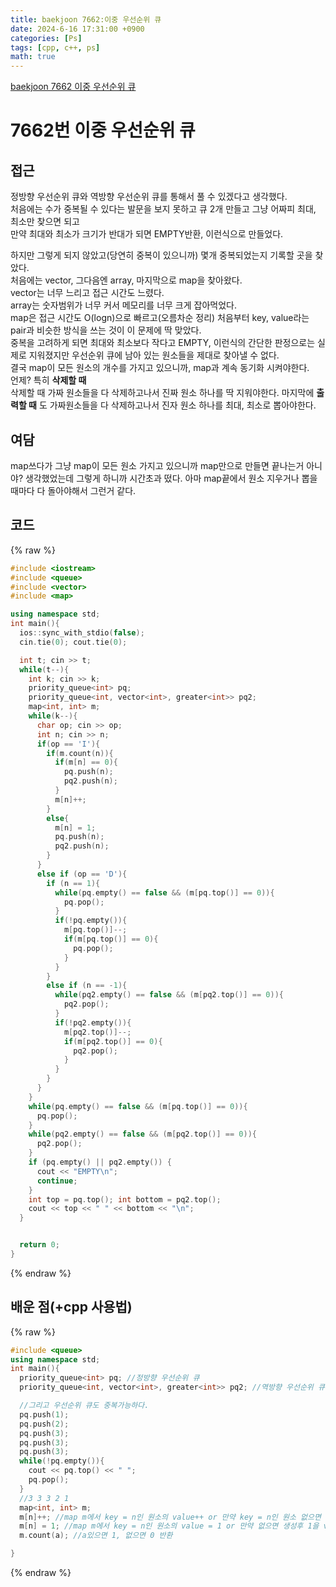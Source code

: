 ```yaml
---
title: baekjoon 7662:이중 우선순위 큐
date: 2024-6-16 17:31:00 +0900
categories: [Ps]
tags: [cpp, c++, ps]
math: true
---
```


[baekjoon 7662 이중 우선순위 큐](https://www.acmicpc.net/problem/7662)

# 7662번 이중 우선순위 큐


## 접근
정방향 우선순위 큐와 역방향 우선순위 큐를 통해서 풀 수 있겠다고 생각했다.  
처음에는 수가 중복될 수 있다는 발문을 보지 못하고 큐 2개 만들고 그냥 어짜피 최대, 최소만 찾으면 되고  
만약 최대와 최소가 크기가 반대가 되면 EMPTY반환, 이런식으로 만들었다.  
  
하지만 그렇게 되지 않았고(당연히 중복이 있으니까)
몇개 중복되었는지 기록할 곳을 찾았다.  
처음에는 vector, 그다음엔 array, 마지막으로 map을 찾아왔다.  
vector는 너무 느리고 접근 시간도 느렸다.  
array는 숫자범위가 너무 커서 메모리를 너무 크게 잡아먹었다.  
map은 접근 시간도 O(logn)으로 빠르고(오름차순 정리) 처음부터 key, value라는 pair과 비슷한 방식을 쓰는 것이 이 문제에 딱 맞았다.  
중복을 고려하게 되면 최대와 최소보다 작다고 EMPTY, 이런식의 간단한 판정으로는 실제로 지워졌지만 우선순위 큐에 남아 있는 원소들을 제대로 찾아낼 수 없다.  
결국 map이 모든 원소의 개수를 가지고 있으니까, map과 계속 동기화 시켜야한다.  
언제? 특히 __삭제할 때__  
삭제할 때 가짜 원소들을 다 삭제하고나서 진짜 원소 하나를 딱 지워야한다.
마지막에 __출력할 때__ 도 가짜원소들을 다 삭제하고나서 진자 원소 하나를 최대, 최소로 뽑아야한다.  

## 여담
map쓰다가 그냥 map이 모든 원소 가지고 있으니까 map만으로 만들면 끝나는거 아니야? 생각했었는데 그렇게 하니까 시간초과 떴다. 아마 map끝에서 원소 지우거나 뽑을 때마다 다 돌아야해서 그런거 같다.

## 코드
{% raw %}
```cpp
#include <iostream>
#include <queue>
#include <vector>
#include <map>

using namespace std;
int main(){
  ios::sync_with_stdio(false);
  cin.tie(0); cout.tie(0);

  int t; cin >> t;
  while(t--){
    int k; cin >> k;
    priority_queue<int> pq;
    priority_queue<int, vector<int>, greater<int>> pq2;
    map<int, int> m;
    while(k--){
      char op; cin >> op;
      int n; cin >> n;
      if(op == 'I'){
        if(m.count(n)){
          if(m[n] == 0){
            pq.push(n);
            pq2.push(n);
          }
          m[n]++;
        }
        else{
          m[n] = 1;
          pq.push(n);
          pq2.push(n);
        }
      }
      else if (op == 'D'){
        if (n == 1){
          while(pq.empty() == false && (m[pq.top()] == 0)){
            pq.pop();
          }
          if(!pq.empty()){
            m[pq.top()]--;
            if(m[pq.top()] == 0){
              pq.pop();
            }
          }
        }
        else if (n == -1){
          while(pq2.empty() == false && (m[pq2.top()] == 0)){
            pq2.pop();
          }
          if(!pq2.empty()){
            m[pq2.top()]--;
            if(m[pq2.top()] == 0){
              pq2.pop();
            }
          }
        }
      }
    }
    while(pq.empty() == false && (m[pq.top()] == 0)){
      pq.pop();
    }
    while(pq2.empty() == false && (m[pq2.top()] == 0)){
      pq2.pop();
    }
    if (pq.empty() || pq2.empty()) {
      cout << "EMPTY\n";
      continue;
    }
    int top = pq.top(); int bottom = pq2.top();
    cout << top << " " << bottom << "\n";
  }


  return 0;
}
```
{% endraw %}
 

## 배운 점(+cpp 사용법)
{% raw %}
```cpp
#include <queue>
using namespace std;
int main(){
  priority_queue<int> pq; //정방향 우선순위 큐
  priority_queue<int, vector<int>, greater<int>> pq2; //역방향 우선순위 큐

  //그리고 우선순위 큐도 중복가능하다.
  pq.push(1);
  pq.push(2);
  pq.push(3);
  pq.push(3);
  pq.push(3);
  while(!pq.empty()){
    cout << pq.top() << " ";
    pq.pop();
  }
  //3 3 3 2 1
  map<int, int> m;
  m[n]++; //map m에서 key = n인 원소의 value++ or 만약 key = n인 원소 없으면 생성 후 0 + 1 = 1을 value로 입력
  m[n] = 1; //map m에서 key = n인 원소의 value = 1 or 만약 없으면 생성후 1을 value로 입력
  m.count(a); //a있으면 1, 없으면 0 반환

}

```
{% endraw %}
